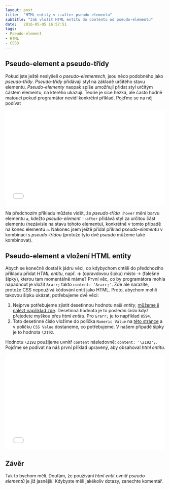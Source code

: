 ```yaml
---
layout: post
title:  "HTML entity v ::after pseudo-elementu"
subtitle: "Jak vložit HTML entitu do contentu od pseudo-elementu"
date:   2016-05-05 16:57:51
tags:
- Pseudo-element
- HTML
- CSS3
---
```


## Pseudo-element a pseudo-třídy
Pokud jste ještě neslyšeli o *pseudo-elementech*, jsou něco podobného jako *pseudo-třídy*. *Pseudo-třídy* přidávají styl na základě určitého stavu elementu. _Pseudo-elementy_ naopak spíše umožňují přidat styl určitým částem elementu, na kterého ukazují. Teorie je sice hezká, ale často hodně matoucí pokud programátor nevidí konkrétní příklad. Pojďme se na něj podívat

<iframe width="100%" height="300" src="//jsfiddle.net/emilcieslar/k0t1y357/embedded/html,css,result/" allowfullscreen="allowfullscreen" frameborder="0"></iframe>

Na předchozím příkladu můžete vidět, že _pseudo-třída_ `:hover` mění barvu elementu `a`, kdežto _pseudo-element_ `::after` přidává styl za určitou část elementu (nezávisle na stavu tohoto elementu), konkrétně v tomto případě na konec elementu `a`. Nakonec jsem ještě přidal příklad _pseudo-elementu_ v kombinaci s _pseudo-třídou_ (protože tyto dvě *pseudo* můžeme také kombinovat).

## Pseudo-element a vložení HTML entity
Abych se konečně dostal k jádru věci, co kdybychom chtěli do předchozího příkladu přidat _HTML entitu_, např. __&rarr;__ (opravdovou šipku) místo -> (falešné šipky), kterou tam momentálně máme? První věc, co by programátora mohla napadnout je vložit `&rarr;` takto `content: '&rarr;'`. Zde ale narazíte, protože CSS nepoužívá kódování entit jako HTML. Proto, abychom mohli takovou šipku ukázat, potřebujeme dvě věci:

1. Nejprve potřebujeme zjistit desetinnou hodnotu naší _entity_, [můžeme ji nalézt například zde](https://dev.w3.org/html5/html-author/charref). Desetinná hodnota je to poslední číslo když přejedete myškou přes _html entitu_. Pro `&rarr;` je to například `8594`.
2. Toto desetinné číslo vložíme do políčka `Numeric Value` na [této stránce](http://www.evotech.net/articles/testjsentities.html) a v políčku `CSS Value` dostaneme, co potřebujeme. V našem případě šipky je to hodnota `\2192`.

Hodnotu `\2192` použijeme uvnitř `content` následovně: `content: '\2192';`. Pojďme se podívat na náš první příklad upravený, aby obsahoval _html entitu_.

<iframe width="100%" height="300" src="//jsfiddle.net/emilcieslar/de23vcvc/embedded/html,css,result/" allowfullscreen="allowfullscreen" frameborder="0"></iframe>

## Závěr
Tak to bychom měli. Doufám, že používání _html entit_ uvnitř _pseudo elementů_ je již jasnější. Kdybyste měli jakékoliv dotazy, zanechte komentář.
